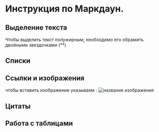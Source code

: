# Инструкция по Маркдаун.

## Выделение текста
Чтобы выделить текст полужирным, необходимо его обрамить двойными звездочками (**)

## Списки

## Ссылки и изображения
чтобы вставить изображение указываем : ![название изображения](%D0%A8%D0%BE%D0%BA.jpg)

## Цитаты

## Работа с таблицами